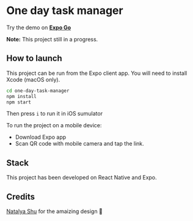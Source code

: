 # One day task manager

Try the demo on [**Expo Go**](https://expo.dev/@yeivanova/one-day-task-manager)

**Note:** This project still in a progress.

## How to launch

This project can be run from the Expo client app.
You will need to install Xcode (macOS only).

```sh
cd one-day-task-manager
npm install
npm start
```
Then press `i` to run it in iOS sumulator

To run the project on a mobile device:
* Download Expo app
* Scan QR code with mobile camera and tap the link.

## Stack

This project has been developed on React Native and Expo.

## Credits

[Natalya Shu](https://www.behance.net/natshuqqfaab) for the amaizing design 👏
